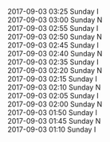 2017-09-03 03:25 Sunday  I  
2017-09-03 03:00 Sunday  N  
2017-09-03 02:55 Sunday  I  
2017-09-03 02:50 Sunday  N  
2017-09-03 02:45 Sunday  I  
2017-09-03 02:40 Sunday  N  
2017-09-03 02:35 Sunday  I  
2017-09-03 02:20 Sunday  N  
2017-09-03 02:15 Sunday  I  
2017-09-03 02:10 Sunday  N  
2017-09-03 02:05 Sunday  I  
2017-09-03 02:00 Sunday  N  
2017-09-03 01:50 Sunday  I  
2017-09-03 01:45 Sunday  N  
2017-09-03 01:10 Sunday  I  
